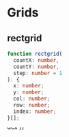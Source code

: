 # Grids

## rectgrid

```ts
function rectgrid(
  countX: number,
  countY: number,
  step: number = 1
): {
  x: number;
  y: number;
  col: number;
  row: number;
  index: number;
}[];
```

<svg width="400" height="400" class="d">
  <circle
    v-for="g in rectgrid(8,8,400/8)"
    :cx="g.x"
    :cy="g.y"
    :r="400/16"
    :fill="hue(map(g.index, 0, 8 * 8, 0, 360))"
  />
  <text 
    v-for="g in rectgrid(8,8,400/8)"
    :x="g.x"
    :y="g.y"
    text-anchor="middle"
    dominant-baseline="middle"
  >
    {{ g.index }}
  </text>
</svg>

<svg width="400" height="400" class="d">
  <circle 
    v-for="g in rectgrid(10,10,10)"
    :cx="g.x"
    :cy="g.y"
    :r="g.index / 5"
    opacity="0.1"
  />
</svg>
